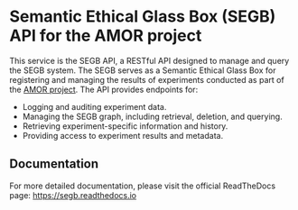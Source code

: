
# Semantic Ethical Glass Box (SEGB) API for the AMOR project

This service is the SEGB API, a RESTful API designed to manage and query the SEGB system.
The SEGB serves as a Semantic Ethical Glass Box for registering and managing the results of experiments conducted as part of the [AMOR project](https://www.gsi.upm.es/amor).
The API provides endpoints for:

- Logging and auditing experiment data.
- Managing the SEGB graph, including retrieval, deletion, and querying.
- Retrieving experiment-specific information and history.
- Providing access to experiment results and metadata.

## Documentation

For more detailed documentation, please visit the official ReadTheDocs page:
<https://segb.readthedocs.io>
